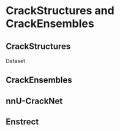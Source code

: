 # CrackStructures and CrackEnsembles

## CrackStructures
Dataset

## CrackEnsembles

## nnU-CrackNet

## Enstrect


